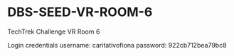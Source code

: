 # DBS-SEED-VR-ROOM-6
TechTrek Challenge VR Room 6


Login credentials
username: caritativofiona
password: 922cb712bea79bc8
